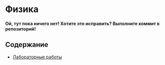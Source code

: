 # Физика

#### Ой, тут пока ничего нет! Хотите это исправить? Выполните коммит в репозиторий!

## Содержание

* [Лабораторные работы]()